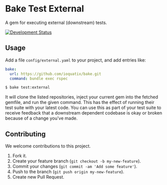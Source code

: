# Bake Test External

A gem for executing external (downstream) tests.

[![Development Status](https://github.com/ioquatix/bake-test-external/workflows/Test/badge.svg)](https://github.com/ioquatix/bake-test-external/actions?workflow=Test)

## Usage

Add a file `config/external.yaml` to your project, and add entries like:

``` yaml
bake:
  url: https://github.com/ioquatix/bake.git
  command: bundle exec rspec
```

``` bash
$ bake test:external
```

It will clone the listed repositories, inject your current gem into the fetched gemfile, and run the given command. This has the effect of running their test suite with your latest code. You can use this as part of your test suite to receive feedback that a downstream dependent codebase is okay or broken because of a change you've made.

## Contributing

We welcome contributions to this project.

1.  Fork it.
2.  Create your feature branch (`git checkout -b my-new-feature`).
3.  Commit your changes (`git commit -am 'Add some feature'`).
4.  Push to the branch (`git push origin my-new-feature`).
5.  Create new Pull Request.
